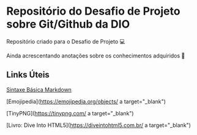 # Repositório do Desafio de Projeto sobre Git/Github da DIO
Repositório criado para o Desafio de Projeto 💻

Ainda acrescentando anotações sobre os conhecimentos adquiridos 🌱

## Links Úteis
<a href="https://www.markdownguide.org/basic-syntax/" a target="_blank">Sintaxe Básica Markdown</a>

[Emojipedia](https://emojipedia.org/objects/ a target="_blank")

[TinyPNG](https://tinypng.com/ a target="_blank")

[Livro: Dive Into HTML5](https://diveintohtml5.com.br/ a target="_blank")
